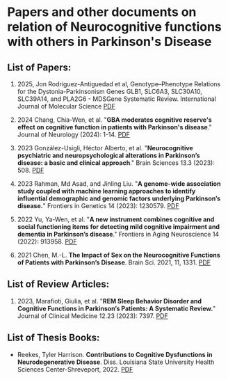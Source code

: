 # Papers and other documents on relation of Neurocognitive functions with others in Parkinson's Disease

## List of Papers:
1. 2025, Jon Rodriguez-Antiguedad et al, Genotype–Phenotype Relations for the Dystonia-Parkinsonism Genes GLB1, SLC6A3, SLC30A10, SLC39A14, and PLA2G6 - MDSGene Systematic Review. International Journal of Molecular Science <a href="NC_Paper/2025_Genotype–Phenotype Relations for the Dystonia-Parkinsonism Genes GLB1, SLC6A3, SLC30A10, SLC39A14, and PLA2G6 - MDSGene Systematic Review.pdf">PDF</a>

1. 2024 Chang, Chia-Wen, et al. "__GBA moderates cognitive reserve's effect on cognitive function in patients with Parkinson's disease__." Journal of Neurology (2024): 1-14. <a href="NC_Paper/2024_JournalOfneurology_GBA moderates cognitive reserve's effect on cognitive function in patients with Parkinson's disease.pdf">PDF</a>

2. 2023 González-Usigli, Héctor Alberto, et al. "__Neurocognitive psychiatric and neuropsychological alterations in Parkinson’s disease: a basic and clinical approach__." Brain Sciences 13.3 (2023): 508. <a href="NC_Paper/2023_BrainScience_Neurocognitive Psychiatric and Neuropsychological Alterations in Parkinson’s Disease A Basic and Clinical Approach.pdf">PDF</a>

3. 2023 Rahman, Md Asad, and Jinling Liu. "__A genome-wide association study coupled with machine learning approaches to identify influential demographic and genomic factors underlying Parkinson’s disease.__" Frontiers in Genetics 14 (2023): 1230579. <a href="NC_Paper/2023_ComputationalGenomics_A genome-wide association study coupled with machine learning approaches to identify influential demographic and genomic factors underlying Parkinson’s disease.pdf">PDF</a>

4. 2022 Yu, Ya-Wen, et al. "__A new instrument combines cognitive and social functioning items for detecting mild cognitive impairment and dementia in Parkinson’s disease__." Frontiers in Aging Neuroscience 14 (2022): 913958. <a href="NC_Paper/2022_FrontiersInAginNeuroscience_A New Instrument Combines Cognitive and Social Functioning Items for Detecting Mild Cognitive Impairment and Dementia in Parkinson’s Disease.pdf">PDF</a>

5. 2021 Chen, M.-L. __The Impact of Sex on the Neurocognitive Functions of Patients with Parkinson’s Disease__. Brain Sci. 2021, 11, 1331. 
<a href="NC_Paper/2021_BrainScience_The Impact of Sex on the Neurocognitive Functions of Patients with Parkinson’s Disease.pdf">PDF</a>

## List of Review Articles:
1. 2023, Marafioti, Giulia, et al. "__REM Sleep Behavior Disorder and Cognitive Functions in Parkinson’s Patients: A Systematic Review.__" Journal of Clinical Medicine 12.23 (2023): 7397. <a href="NC_Paper/_Review_2023_ClinicalMedicine_Marafioti, Giulia, et al. REM Sleep Behavior Disorder and Cognitive Functions in Parkinson’s Patients- A Systematic Review. Journal of Clinical Medicine 12.23 (2023)- 7397.pdf">PDF</a>

## List of Thesis Books:
- Reekes, Tyler Harrison. __Contributions to Cognitive Dysfunctions in Neurodegenerative Disease__. Diss. Louisiana State University Health Sciences Center-Shreveport, 2022.
  <a href="NC_Paper/Theis_2022_LSU_Contributions to Cognitive Dysfunctions in Neurodegenerative Disease.pdf">PDF</a>


